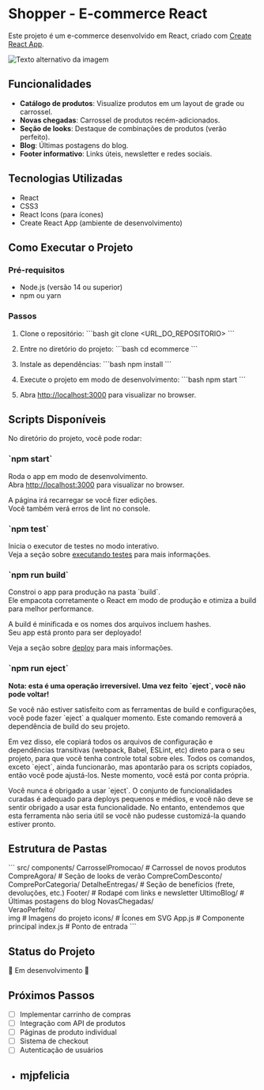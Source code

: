 # Shopper - E-commerce React

Este projeto é um e-commerce desenvolvido em React, criado com [Create React App](https://github.com/mjpfelicia).

![Texto alternativo da imagem](./src/img/tela.png)

## Funcionalidades

- **Catálogo de produtos**: Visualize produtos em um layout de grade ou carrossel.
- **Novas chegadas**: Carrossel de produtos recém-adicionados.
- **Seção de looks**: Destaque de combinações de produtos (verão perfeito).
- **Blog**: Últimas postagens do blog.
- **Footer informativo**: Links úteis, newsletter e redes sociais.

## Tecnologias Utilizadas

- React
- CSS3
- React Icons (para ícones)
- Create React App (ambiente de desenvolvimento)

## Como Executar o Projeto

### Pré-requisitos

- Node.js (versão 14 ou superior)
- npm ou yarn

### Passos

1. Clone o repositório:
   \`\`\`bash
   git clone <URL_DO_REPOSITORIO>
   \`\`\`

2. Entre no diretório do projeto:
   \`\`\`bash
   cd ecommerce
   \`\`\`

3. Instale as dependências:
   \`\`\`bash
   npm install
   \`\`\`

4. Execute o projeto em modo de desenvolvimento:
   \`\`\`bash
   npm start
   \`\`\`

5. Abra [http://localhost:3000](http://localhost:3000) para visualizar no browser.

## Scripts Disponíveis

No diretório do projeto, você pode rodar:

### \`npm start\`

Roda o app em modo de desenvolvimento.\
Abra [http://localhost:3000](http://localhost:3000) para visualizar no browser.

A página irá recarregar se você fizer edições.\
Você também verá erros de lint no console.

### \`npm test\`

Inicia o executor de testes no modo interativo.\
Veja a seção sobre [executando testes](https://github.com/mjpfelicia) para mais informações.

### \`npm run build\`

Constroi o app para produção na pasta \`build\`.\
Ele empacota corretamente o React em modo de produção e otimiza a build para melhor performance.

A build é minificada e os nomes dos arquivos incluem hashes.\
Seu app está pronto para ser deployado!

Veja a seção sobre [deploy](https://github.com/mjpfelicia) para mais informações.

### \`npm run eject\`

**Nota: esta é uma operação irreversível. Uma vez feito \`eject\`, você não pode voltar!**

Se você não estiver satisfeito com as ferramentas de build e configurações, você pode fazer \`eject\` a qualquer momento. Este comando removerá a dependência de build do seu projeto.

Em vez disso, ele copiará todos os arquivos de configuração e dependências transitivas (webpack, Babel, ESLint, etc) direto para o seu projeto, para que você tenha controle total sobre eles. Todos os comandos, exceto \`eject\`, ainda funcionarão, mas apontarão para os scripts copiados, então você pode ajustá-los. Neste momento, você está por conta própria.

Você nunca é obrigado a usar \`eject\`. O conjunto de funcionalidades curadas é adequado para deploys pequenos e médios, e você não deve se sentir obrigado a usar esta funcionalidade. No entanto, entendemos que esta ferramenta não seria útil se você não pudesse customizá-la quando estiver pronto.

## Estrutura de Pastas

\`\`\`
src/
  components/
  CarrosselPromocao/        # Carrossel de novos produtos
  CompreAgora/              # Seção de looks de verão
  CompreComDesconto/
  ComprePorCategoria/
  DetalheEntregas/          # Seção de benefícios (frete, devoluções, etc.)
    Footer/                      # Rodapé com links e newsletter
    UltimoBlog/             # Últimas postagens do blog
    NovasChegadas/      
    VeraoPerfeito/                                           
    img                     # Imagens do projeto
    icons/                  # Ícones em SVG
  App.js                    # Componente principal
  index.js                  # Ponto de entrada
\`\`\`

## Status do Projeto

🚧 Em desenvolvimento 🚧

## Próximos Passos

- [ ] Implementar carrinho de compras
- [ ] Integração com API de produtos
- [ ] Páginas de produto individual
- [ ] Sistema de checkout
- [ ] Autenticação de usuários

 - ## mjpfelicia